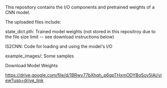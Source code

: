 This repository contains the I/O components and pretrained weights of a CNN model.

The uploaded files include:

state_dict.pth: Trained model weights (not stored in this repositroy due to the file size limit -- see download instructions below)

lS2CNN: Code for loading and using the model's I/O

example_images/: Some samples




Download Model Weights 

https://drive.google.com/file/d/1BRwv77bXhqh_p6gpTHxmODYBoSov5lAi/view?usp=drive_link
